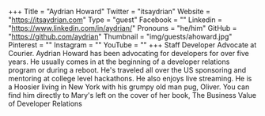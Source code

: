 +++
Title = "Aydrian Howard"
Twitter = "itsaydrian"
Website = "https://itsaydrian.com"
Type = "guest"
Facebook = ""
Linkedin = "https://www.linkedin.com/in/aydrian/"
Pronouns = "he/him"
GitHub = "https://github.com/aydrian"
Thumbnail = "img/guests/ahoward.jpg"
Pinterest = ""
Instagram = ""
YouTube = ""
+++
Staff Developer Advocate at Courier. Aydrian Howard has been advocating for developers for over five years. He usually comes in at the beginning of a developer relations program or during a reboot. He's traveled all over the US sponsoring and mentoring at college level hackathons. He also enjoys live streaming. He is a Hoosier living in New York with his grumpy old man pug, Oliver. You can find him directly to Mary's left on the cover of her book, The Business Value of Developer Relations